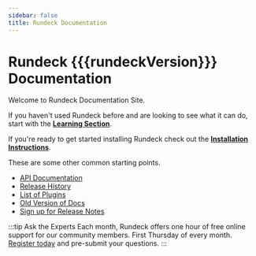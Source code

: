 ```yaml
---
sidebar: false
title: Rundeck Documentation
---
```


# Rundeck {{{rundeckVersion}}} Documentation    
Welcome to Rundeck Documentation Site.  

If you haven't used Rundeck before and are looking to see what it can do, start with the **[Learning Section](/learning/index.md)**.

If you're ready to get started installing Rundeck check out the **[Installation Instructions](/administration/install/installing-rundeck.md)**.

These are some other common starting points.
* [API Documentation](/api/rundeck-api.md)
* [Release History](/history/)
* [List of Plugins](/plugins/)
* [Old Version of Docs](/manual/old-docs.md)
* [Sign up for Release Notes](https://www.rundeck.com/release-notes-signup)


:::tip Ask the Experts
Each month, Rundeck offers one hour of free online support for our community members.  First Thursday of every month.  [Register today](https://bit.ly/34PH66I) and pre-submit your questions.
:::
